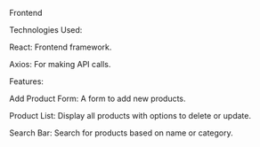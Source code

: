 Frontend

Technologies Used:

React: Frontend framework.

Axios: For making API calls.

Features:

Add Product Form: A form to add new products.

Product List: Display all products with options to delete or update.

Search Bar: Search for products based on name or category.
